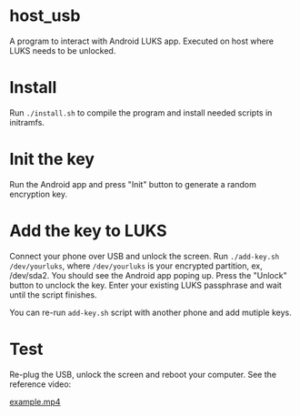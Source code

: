 # host_usb

A program to interact with Android LUKS app.
Executed on host where LUKS needs to be unlocked.

# Install

Run `./install.sh` to compile the program and install needed scripts in initramfs.

# Init the key

Run the Android app and press "Init" button to generate a random encryption key.

# Add the key to LUKS

Connect your phone over USB and unlock the screen.
Run `./add-key.sh /dev/yourluks`, where `/dev/yourluks` is your encrypted partition, ex, /dev/sda2. You should see the Android app poping up. Press the "Unlock" button to unclock the key. Enter your existing LUKS passphrase and wait until the script finishes.

You can re-run `add-key.sh` script with another phone and add mutiple keys.

# Test

Re-plug the USB, unlock the screen and reboot your computer. See the reference video:

[example.mp4](../docs/example.mp4)

